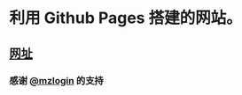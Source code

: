 # 利用 Github Pages 搭建的网站。
## [网址](https://galaxystudio.github.io)
### 感谢 [@mzlogin](https://mazhuang.org) 的支持
